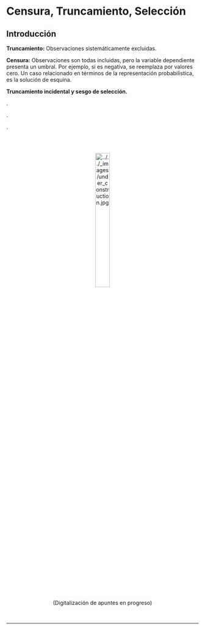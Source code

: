 # Censura, Truncamiento, Selección 

## Introducción

**Truncamiento:** Observaciones sistemáticamente excluidas.

**Censura:** Observaciones son todas incluidas, pero la variable dependiente presenta un umbral. Por ejemplo, si es negativa, se reemplaza por valores cero. Un caso relacionado en términos de la representación probabilistica, es la solución de esquina.

**Truncamiento incidental y sesgo de selección.** 

.

.

.



</br>
<center><figure>
    <img alt="../../_images/under_construction.jpg" src="../../_images/under_construction.jpg" width="30%" height="30%"style="margin: 15px 0 0 0">
    <figcaption>(Digitalización de apuntes en progreso) </figcaption>
</figure></center>
</br>

<hr>
